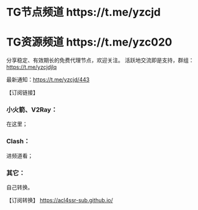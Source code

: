 </br>
<h1 strong>TG节点频道<a> https://t.me/yzcjd </h1>
<h1 strong>TG资源频道<a> https://t.me/yzc020 </h1>

分享稳定、有效期长的免费代理节点，欢迎关注。
活跃地交流即是支持，群组： https://t.me/yzcjdjlq

最新通知：https://t.me/yzcjd/443

【订阅链接】<br>
<h3 font-weight:bold>小火箭、V2Ray：</h3>在这里；<br>
<h3 font-weight:bold>Clash：</h3>进频道看；<br>
<h3 font-weight:bold>其它：</h3>自己转换。<br>
  
【订阅转换】 
https://acl4ssr-sub.github.io/
